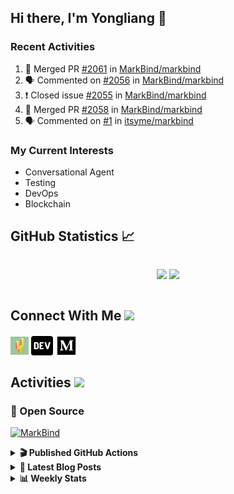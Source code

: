 ## Hi there, I'm Yongliang 👋

### Recent Activities

<!--START_SECTION:activity-->
1. 🎉 Merged PR [#2061](https://github.com/MarkBind/markbind/pull/2061) in [MarkBind/markbind](https://github.com/MarkBind/markbind)
2. 🗣 Commented on [#2056](https://github.com/MarkBind/markbind/issues/2056) in [MarkBind/markbind](https://github.com/MarkBind/markbind)
3. ❗️ Closed issue [#2055](https://github.com/MarkBind/markbind/issues/2055) in [MarkBind/markbind](https://github.com/MarkBind/markbind)
4. 🎉 Merged PR [#2058](https://github.com/MarkBind/markbind/pull/2058) in [MarkBind/markbind](https://github.com/MarkBind/markbind)
5. 🗣 Commented on [#1](https://github.com/itsyme/markbind/issues/1) in [itsyme/markbind](https://github.com/itsyme/markbind)
<!--END_SECTION:activity-->

### My Current Interests

- Conversational Agent
- Testing
- DevOps
- Blockchain

## GitHub Statistics :chart_with_upwards_trend:
<div align="center">
<div style="display: flex; align-items: center; justify-content: center;">

[![](https://github-readme-stats-tlylt.vercel.app/api?username=tlylt&show_icons=true&theme=tokyonight&hide_border=true&locale=en)](https://github.com/tlylt)
[![](https://github-readme-streak-stats.herokuapp.com/?user=tlylt&theme=tokyonight&hide_border=true)](https://github.com/tlylt)
</div>
</div>

## Connect With Me <img src="https://media.giphy.com/media/2wh5K5yE3ulp3xgYcG/giphy-downsized.gif" width="30">

<a href="https://www.yongliangliu.com/" target="_blank"><img align="center" src="static/site-icon.png" alt="yongliangliu.com" height="29" width="29" /></a>
<a href="https://dev.to/tlylt" target="_blank"><img align="center" src="static/dev-badge.svg" alt="dev.to/tlylt" height="35" width="35" /></a>
<a href="https://tlylt.medium.com" target="_blank"><img align="center" src="static/medium.png" alt="tlylt.medium.com" height="35" width="35" /></a>

## Activities <img src="https://media.giphy.com/media/WUlplcMpOCEmTGBtBW/giphy.gif" width="30">

### 🔭 Open Source

[![MarkBind](https://github-readme-stats-tlylt.vercel.app/api/pin/?username=markbind&repo=markbind)](https://github.com/MarkBind/markbind)

<details>
<summary> <b>🎬 Published GitHub Actions </b> </summary>

[![install-graphviz](https://github-readme-stats-tlylt.vercel.app/api/pin/?username=tlylt&repo=install-graphviz)](https://github.com/tlylt/install-graphviz)

[![reposense-action](https://github-readme-stats-tlylt.vercel.app/api/pin/?username=tlylt&repo=reposense-action)](https://github.com/tlylt/reposense-action)

[![markbin-action](https://github-readme-stats-tlylt.vercel.app/api/pin/?username=markbind&repo=markbind-action)](https://github.com/MarkBind/markbind-action)

</details>

<details>
<summary> <b>📕 Latest Blog Posts</b> </summary>

<!-- BLOG-POST-LIST:START -->
- [A Brief Description of Ransomware Attacks](https://www.yongliangliu.com/blog/ransomware-essay/)
- [End of University Year 3 Sem 1](https://www.yongliangliu.com/blog/end-of-year-3-sem-1/)
- [Repository Pattern, Revisited](https://www.yongliangliu.com/blog/repository-pattern-revisited/)
- [End of University Year 2 Sem 2](https://www.yongliangliu.com/blog/end-of-year-2-sem-2/)
- [Crossing abstraction barrier between parent and child class](https://www.yongliangliu.com/blog/cross-abstraction-barrier-between-parent-child/)
<!-- BLOG-POST-LIST:END -->

</details>

<details>
<summary> <b>📊 Weekly Stats</b> </summary>

<!--START_SECTION:waka-->
![Code Time](http://img.shields.io/badge/Code%20Time-638%20hrs%2042%20mins-blue)

**🐱 My GitHub Data** 

> 🏆 4,463 Contributions in the Year 2022
 > 
> 📦 327.2 kB Used in GitHub's Storage 
 > 
> 🚫 Not Opted to Hire
 > 
> 📜 138 Public Repositories 
 > 
> 🔑 25 Private Repositories  
 > 
**I'm an Early 🐤** 

```text
🌞 Morning    330 commits    ███████░░░░░░░░░░░░░░░░░░   30.58% 
🌆 Daytime    251 commits    █████░░░░░░░░░░░░░░░░░░░░   23.26% 
🌃 Evening    412 commits    █████████░░░░░░░░░░░░░░░░   38.18% 
🌙 Night      86 commits     ██░░░░░░░░░░░░░░░░░░░░░░░   7.97%

```
📅 **I'm Most Productive on Friday** 

```text
Monday       146 commits    ███░░░░░░░░░░░░░░░░░░░░░░   13.53% 
Tuesday      79 commits     █░░░░░░░░░░░░░░░░░░░░░░░░   7.32% 
Wednesday    158 commits    ███░░░░░░░░░░░░░░░░░░░░░░   14.64% 
Thursday     169 commits    ████░░░░░░░░░░░░░░░░░░░░░   15.66% 
Friday       237 commits    █████░░░░░░░░░░░░░░░░░░░░   21.96% 
Saturday     155 commits    ███░░░░░░░░░░░░░░░░░░░░░░   14.37% 
Sunday       135 commits    ███░░░░░░░░░░░░░░░░░░░░░░   12.51%

```


📊 **This Week I Spent My Time On** 

```text
⌚︎ Time Zone: Asia/Singapore

💬 Programming Languages: 
Markdown                 3 hrs 49 mins       ██████████████░░░░░░░░░░░   58.87% 
TypeScript               1 hr 29 mins        █████░░░░░░░░░░░░░░░░░░░░   23.04% 
JavaScript               56 mins             ███░░░░░░░░░░░░░░░░░░░░░░   14.37% 
JSON                     7 mins              ░░░░░░░░░░░░░░░░░░░░░░░░░   1.83% 
Other                    4 mins              ░░░░░░░░░░░░░░░░░░░░░░░░░   1.13%

```


 Last Updated on 23/12/2022 00:34:46 UTC
<!--END_SECTION:waka-->

</details>
